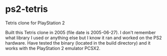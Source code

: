 # ps2-tetris
Tetris clone for PlayStation 2

Built this Tetris clone in 2005 (file date is 2005-06-27). I don't remember what library I used or anything else but I know it ran and worked on the PS2 hardware. Have tested the binary (located in the build directory) and it works with the PlayStation 2 emulator PCSX2.
